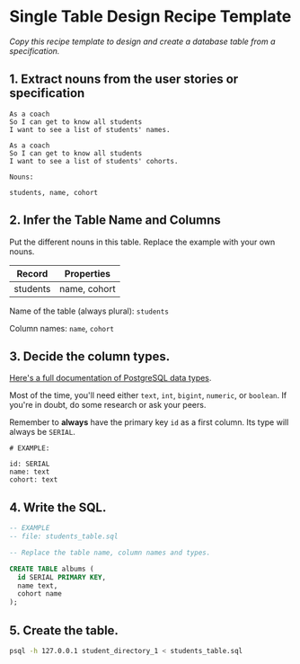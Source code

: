 # Single Table Design Recipe Template

_Copy this recipe template to design and create a database table from a specification._

## 1. Extract nouns from the user stories or specification

```
As a coach
So I can get to know all students
I want to see a list of students' names.

As a coach
So I can get to know all students
I want to see a list of students' cohorts.
```

```
Nouns:

students, name, cohort

```

## 2. Infer the Table Name and Columns

Put the different nouns in this table. Replace the example with your own nouns.

| Record   | Properties   |
| -------- | ------------ |
| students | name, cohort |

Name of the table (always plural): `students`

Column names: `name`, `cohort`

## 3. Decide the column types.

[Here's a full documentation of PostgreSQL data types](https://www.postgresql.org/docs/current/datatype.html).

Most of the time, you'll need either `text`, `int`, `bigint`, `numeric`, or `boolean`. If you're in doubt, do some research or ask your peers.

Remember to **always** have the primary key `id` as a first column. Its type will always be `SERIAL`.

```
# EXAMPLE:

id: SERIAL
name: text
cohort: text
```

## 4. Write the SQL.

```sql
-- EXAMPLE
-- file: students_table.sql

-- Replace the table name, column names and types.

CREATE TABLE albums (
  id SERIAL PRIMARY KEY,
  name text,
  cohort name
);
```

## 5. Create the table.

```bash
psql -h 127.0.0.1 student_directory_1 < students_table.sql
```
